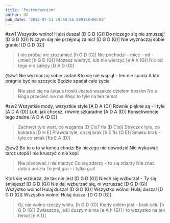 ```yaml
---
title: 'Postmodernizm'
author: DX
pub_date: '2012-07-11 19:58:56.589138+00:00'
---
```


#zw1
Wszystko wolno! Hulaj dusza! [D G D (G)]
Do niczego się nie zmuszaj! [D G D (G)]
Niczym się nie przejmuj za nic! [D G D (G)]
Nie wyznaczaj sobie granic! [D G D (G)]
>I nie próbuj nic zrozumieć [h G D (G)]
>Nie pochodzi - mieć - od - umieć [h G D (G)]
>Możesz wierzyć, lub nie wierzyć [e A h (G)]
>Nic od tego nie zależy [D A D (G)]

@zw1
Nie wyznaczaj sobie zadań
Kto się nie wspiął - ten nie spada
A kto pragnie być na szczycie
Będzie spadał całe życie
>Nie stać cię na luksus troski
>Jesteś wszakże dziełem boskim
>No a Boga przecież nie ma
>Więc to tyle na ten temat

#zw2
Wszystkie mody, wszystkie style [A D A (D)]
Równie piękne są - i tyle [A D A (D)]
Lub, jak chcesz, równie szkaradne [A D A (D)]
Konsekwencje tego żadne [A D A (D E)]
>Zachwyt tyle wart, co wzgarda [D Cis7 fis (D Cis)]
>Stryczek tyle, co kokarda [D H E]
>Prawda tyle, co jej brak [h E fis (D E)]
>Smaku brak - tyle co smak [fis E A (D)]

@zw2
Bo to o to w końcu chodzi
By niczego nie dowodzić
Nie wykuwać tarcz utopii
I nie kruszyć o nie kopii
>Nie planować i nie marzyć
>Co się zdarzy - to się zdarzy
>Nie znać dobra ani zła
>To jest gra - i tylko gra!

Ktoś się wzburza, że tak nie jest [D G D (G)]
Niech się wzburza! - Ty się śmiejesz! [D G D (G)]
Nie daj wzburzać się, ni wzruszać [D G D (G)]
Wszystko wolno! Hulaj dusza! [D G D (G)]
Wszystko wolno! Hulaj dusza! [D G D (G)]
Wszystko wolno! Hulaj dusza! [D G D (G)]
>Oj, nie wolno rzeczy wielu, [h G D (G)]
>Kiedy celem jest - brak celu [h G D (G)]
>Zwłaszcza, jeśli duszy nie ma [e A h (G)]
>I to wszystko na ten temat [e A D]